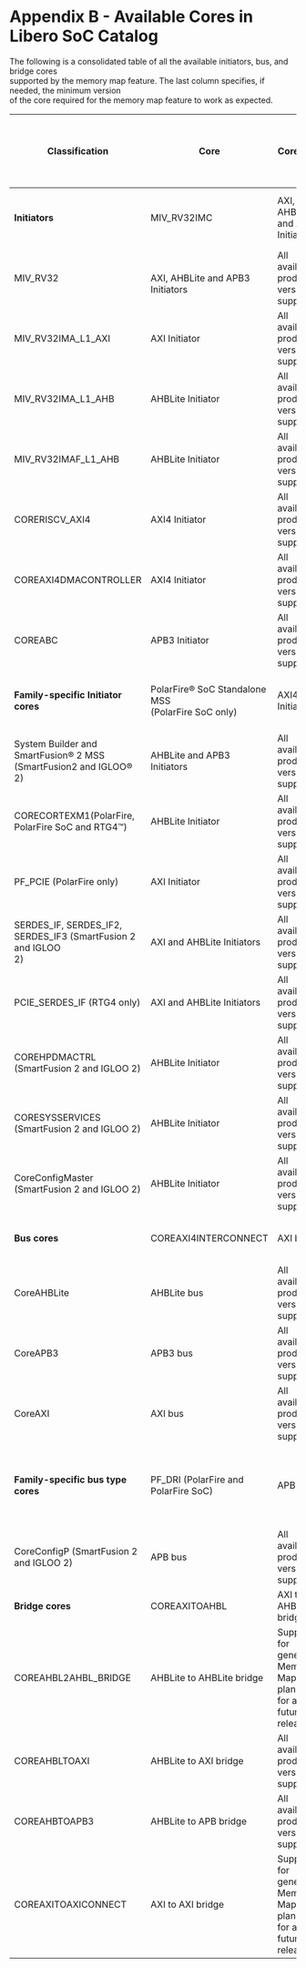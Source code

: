 # Appendix B - Available Cores in Libero SoC Catalog

The following is a consolidated table of all the available initiators, bus, and bridge cores<br /> supported by the memory map feature. The last column specifies, if needed, the minimum version<br /> of the core required for the memory map feature to work as expected.

|Classification|Core|Core Type|Core Versions for Correct Memory Map Generation|
|--------------|----|---------|-----------------------------------------------|
|**Initiators**|MIV\_RV32IMC|AXI, AHBLite and APB3 Initiators|All available production versions supported|
|MIV\_RV32|<br /> AXI, AHBLite and APB3 Initiators<br />|All available production versions supported|
|MIV\_RV32IMA\_L1\_AXI|AXI Initiator|All available production versions supported|
|MIV\_RV32IMA\_L1\_AHB|AHBLite Initiator|All available production versions supported|
|MIV\_RV32IMAF\_L1\_AHB|AHBLite Initiator|All available production versions supported|
|CORERISCV\_AXI4|AXI4 Initiator|All available production versions supported|
|COREAXI4DMACONTROLLER|AXI4 Initiator|All available production versions supported|
|COREABC|APB3 Initiator|All available production versions supported|
|**Family-specific Initiator cores**|PolarFire® SoC Standalone MSS<br /> \(PolarFire SoC only\)|AXI4 Initiator|All available production versions supported|
|System Builder and SmartFusion® 2 MSS<br /> \(SmartFusion2 and IGLOO® 2\)|AHBLite and APB3 Initiators|All available production versions supported|
|CORECORTEXM1\(PolarFire, PolarFire SoC and RTG4™\)|AHBLite Initiator|All available production versions supported|
|PF\_PCIE \(PolarFire only\)|AXI Initiator|All available production versions supported|
|SERDES\_IF, SERDES\_IF2, SERDES\_IF3 \(SmartFusion 2 and IGLOO<br /> 2\)|AXI and AHBLite Initiators|All available production versions supported|
|PCIE\_SERDES\_IF \(RTG4 only\)|AXI and AHBLite Initiators|All available production versions supported|
|COREHPDMACTRL \(SmartFusion 2 and IGLOO 2\)|AHBLite Initiator|All available production versions supported|
|CORESYSSERVICES \(SmartFusion 2 and IGLOO 2\)|AHBLite Initiator|All available production versions supported|
|CoreConfigMaster \(SmartFusion 2 and IGLOO 2\)|AHBLite Initiator|All available production versions supported|
|**Bus cores**|COREAXI4INTERCONNECT|AXI bus|Version v2.5.100 and above supported|
|CoreAHBLite|AHBLite bus|All available production versions supported|
|CoreAPB3|APB3 bus|All available production versions supported|
|CoreAXI|AXI bus|All available production versions supported|
|**Family-specific bus type cores**|PF\_DRI \(PolarFire and PolarFire SoC\)|APB bus|Support for generating Memory Maps is planned for a future release.|
|CoreConfigP \(SmartFusion 2 and IGLOO 2\)|APB bus|All available production versions supported|
|**Bridge cores**|COREAXITOAHBL|AXI to AHBLite bridge|Version v3.5.100 and above|
|COREAHBL2AHBL\_BRIDGE|AHBLite to AHBLite bridge|Support for generating Memory Maps is planned for a future release.|
|COREAHBLTOAXI|AHBLite to AXI bridge|All available production versions supported|
|COREAHBTOAPB3|AHBLite to APB bridge|All available production versions supported|
|COREAXITOAXICONNECT|AXI to AXI bridge|Support for generating Memory Maps is planned for a future release.|

